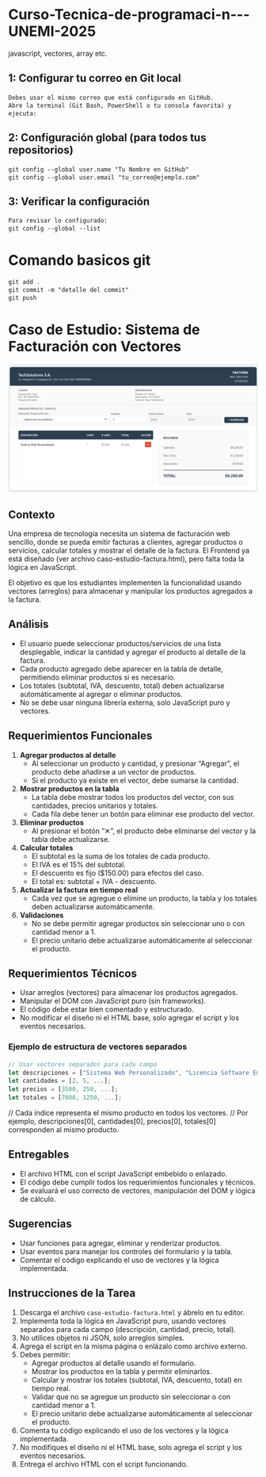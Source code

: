 # Curso-Tecnica-de-programaci-n---UNEMI-2025
javascript, vectores, array etc.

## 1: Configurar tu correo en Git local
    Debes usar el mismo correo que está configurado en GitHub.
    Abre la terminal (Git Bash, PowerShell o tu consola favorita) y ejecuta:

## 2: Configuración global (para todos tus repositorios)
    git config --global user.name "Tu Nombre en GitHub"
    git config --global user.email "tu_correo@ejemplo.com"

## 3: Verificar la configuración
    Para revisar lo configurado:
    git config --global --list

# Comando basicos git
    git add .
    git commit -m "detalle del commit"
    git push


# Caso de Estudio: Sistema de Facturación con Vectores

![Portada - Sistema de Facturación](./img/front-factura.png)

## Contexto
Una empresa de tecnología necesita un sistema de facturación web sencillo, donde se pueda emitir facturas a clientes, agregar productos o servicios, calcular totales y mostrar el detalle de la factura. El Frontend ya está diseñado (ver archivo caso-estudio-factura.html), pero falta toda la lógica en JavaScript.

El objetivo es que los estudiantes implementen la funcionalidad usando vectores (arreglos) para almacenar y manipular los productos agregados a la factura.

## Análisis
- El usuario puede seleccionar productos/servicios de una lista desplegable, indicar la cantidad y agregar el producto al detalle de la factura.
- Cada producto agregado debe aparecer en la tabla de detalle, permitiendo eliminar productos si es necesario.
- Los totales (subtotal, IVA, descuento, total) deben actualizarse automáticamente al agregar o eliminar productos.
- No se debe usar ninguna librería externa, solo JavaScript puro y vectores.

## Requerimientos Funcionales
1. **Agregar productos al detalle**
   - Al seleccionar un producto y cantidad, y presionar “Agregar”, el producto debe añadirse a un vector de productos.
   - Si el producto ya existe en el vector, debe sumarse la cantidad.
2. **Mostrar productos en la tabla**
   - La tabla debe mostrar todos los productos del vector, con sus cantidades, precios unitarios y totales.
   - Cada fila debe tener un botón para eliminar ese producto del vector.
3. **Eliminar productos**
   - Al presionar el botón “✕”, el producto debe eliminarse del vector y la tabla debe actualizarse.
4. **Calcular totales**
   - El subtotal es la suma de los totales de cada producto.
   - El IVA es el 15% del subtotal.
   - El descuento es fijo ($150.00) para efectos del caso.
   - El total es: subtotal + IVA - descuento.
5. **Actualizar la factura en tiempo real**
   - Cada vez que se agregue o elimine un producto, la tabla y los totales deben actualizarse automáticamente.
6. **Validaciones**
   - No se debe permitir agregar productos sin seleccionar uno o con cantidad menor a 1.
   - El precio unitario debe actualizarse automáticamente al seleccionar el producto.

## Requerimientos Técnicos
- Usar arreglos (vectores) para almacenar los productos agregados.
- Manipular el DOM con JavaScript puro (sin frameworks).
- El código debe estar bien comentado y estructurado.
- No modificar el diseño ni el HTML base, solo agregar el script y los eventos necesarios.

### Ejemplo de estructura de vectores separados

```javascript
// Usar vectores separados para cada campo
let descripciones = ["Sistema Web Personalizado", "Licencia Software Empresarial", ...];
let cantidades = [2, 5, ...];
let precios = [3500, 250, ...];
let totales = [7000, 1250, ...];
```

// Cada índice representa el mismo producto en todos los vectores.
// Por ejemplo, descripciones[0], cantidades[0], precios[0], totales[0] corresponden al mismo producto.

## Entregables
- El archivo HTML con el script JavaScript embebido o enlazado.
- El código debe cumplir todos los requerimientos funcionales y técnicos.
- Se evaluará el uso correcto de vectores, manipulación del DOM y lógica de cálculo.

## Sugerencias
- Usar funciones para agregar, eliminar y renderizar productos.
- Usar eventos para manejar los controles del formulario y la tabla.
- Comentar el código explicando el uso de vectores y la lógica implementada.

## Instrucciones de la Tarea

1. Descarga el archivo `caso-estudio-factura.html` y ábrelo en tu editor.
2. Implementa toda la lógica en JavaScript puro, usando vectores separados para cada campo (descripción, cantidad, precio, total).
3. No utilices objetos ni JSON, solo arreglos simples.
4. Agrega el script en la misma página o enlázalo como archivo externo.
5. Debes permitir:
   - Agregar productos al detalle usando el formulario.
   - Mostrar los productos en la tabla y permitir eliminarlos.
   - Calcular y mostrar los totales (subtotal, IVA, descuento, total) en tiempo real.
   - Validar que no se agregue un producto sin seleccionar o con cantidad menor a 1.
   - El precio unitario debe actualizarse automáticamente al seleccionar el producto.
6. Comenta tu código explicando el uso de los vectores y la lógica implementada.
7. No modifiques el diseño ni el HTML base, solo agrega el script y los eventos necesarios.
8. Entrega el archivo HTML con el script funcionando.
